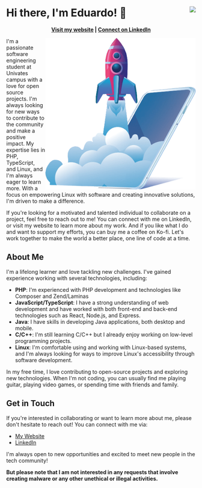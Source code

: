 # Hi there, I'm Eduardo! 👋 [<img align="right" src="https://ko-fi.com/img/githubbutton_sm.svg">](https://ko-fi.com/eduapps)
<p align="center">
 <b>
  <a href="https://eduardo.ix.tc">Visit my website</a> |
  <a href="https://www.linkedin.com/in/eduapps/">Connect on LinkedIn</a>
 </b>
</p>

<img src="https://raw.githubusercontent.com/EduApps-CDG/EduApps-CDG/main/img1.png" align="right" width="400">

I'm a passionate software engineering student at Univates campus with a love for open source projects. I'm always looking for new ways to contribute to the community and make a positive impact. My expertise lies in PHP, TypeScript, and Linux, and I'm always eager to learn more. With a focus on empowering Linux with software and creating innovative solutions, I'm driven to make a difference.

If you're looking for a motivated and talented individual to collaborate on a project, feel free to reach out to me! You can connect with me on LinkedIn, or visit my website to learn more about my work. And if you like what I do and want to support my efforts, you can buy me a coffee on Ko-fi. Let's work together to make the world a better place, one line of code at a time.

## About Me
I'm a lifelong learner and love tackling new challenges. I've gained experience working with several technologies, including:

- **PHP**: I'm experienced with PHP development and technologies like Composer and Zend/Laminas
-  **JavaScript/TypeScript**: I have a strong understanding of web development and have worked with both front-end and back-end technologies such as React, Node.js, and Express.
-  **Java**: I have skills in developing Java applications, both desktop and mobile.
-  **C/C++**: I'm still learning C/C++ but I already enjoy working on low-level programming projects.
-  **Linux**: I'm comfortable using and working with Linux-based systems, and I'm always looking for ways to improve Linux's accessibility through software development.

In my free time, I love contributing to open-source projects and exploring new technologies. When I'm not coding, you can usually find me playing guitar, playing video games, or spending time with friends and family.

## Get in Touch
If you're interested in collaborating or want to learn more about me, please don't hesitate to reach out! You can connect with me via:

- [My Website](https://eduardo.ix.tc)
- [LinkedIn](https://www.linkedin.com/in/eduapps/)

I'm always open to new opportunities and excited to meet new people in the tech community!

**But please note that I am not interested in any requests that involve creating malware or any other unethical or illegal activities.**
